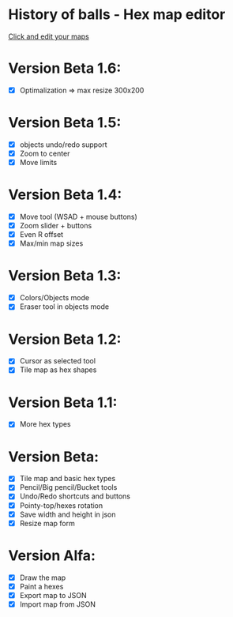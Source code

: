 # History of balls - Hex map editor
[Click and edit your maps](https://luki20091.github.io/Hex-map-editor/)

# Version Beta 1.6:
- [x] Optimalization => max resize 300x200

# Version Beta 1.5:
- [x] objects undo/redo support
- [x] Zoom to center
- [x] Move limits

# Version Beta 1.4:
- [x] Move tool (WSAD + mouse buttons)
- [x] Zoom slider + buttons
- [x] Even R offset
- [x] Max/min map sizes
      
# Version Beta 1.3:
- [x] Colors/Objects mode
- [x] Eraser tool in objects mode
      
# Version Beta 1.2:
- [x] Cursor as selected tool
- [x] Tile map as hex shapes

# Version Beta 1.1:
- [x] More hex types

# Version Beta:
- [x] Tile map and basic hex types
- [x] Pencil/Big pencil/Bucket tools
- [x] Undo/Redo shortcuts and buttons
- [x] Pointy-top/hexes rotation
- [x] Save width and height in json
- [x] Resize map form

# Version Alfa:
- [x] Draw the map
- [x] Paint a hexes
- [x] Export map to JSON
- [x] Import map from JSON
